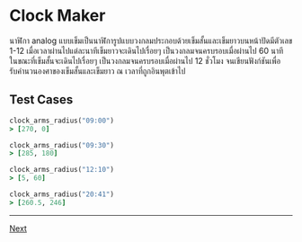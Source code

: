 # Clock Maker

นาฬิกา analog แบบเข็มเป็นนาฬิการูปแบบวงกลมประกอบด้วยเข็มสั้นและเข็มยาวบนหน้าปัดมีตัวเลข 1-12 เมื่อเวลาผ่านไปแต่ละนาทีเข็มยาวจะเดินไปเรื่อยๆ เป็นวงกลมจนครบรอบเมื่อผ่านไป 60 นาที ในขณะที่เข็มสั้นจะเดินไปเรื่อยๆ เป็นวงกลมจนครบรอบเมื่อผ่านไป 12 ชั่วโมง จนเขียนฟังก์ชันเพื่อรับคำนวนองศาของเข็มสั้นและเข็มยาว ณ เวลาที่ถูกอินพุตเข้าไป

## Test Cases

```ruby
clock_arms_radius("09:00")
> [270, 0]

clock_arms_radius("09:30")
> [285, 180]

clock_arms_radius("12:10")
> [5, 60]

clock_arms_radius("20:41")
> [260.5, 246]
```

---

[Next](https://vaixellx.github.io/interview-challenge/clock-maker/additional-1)
